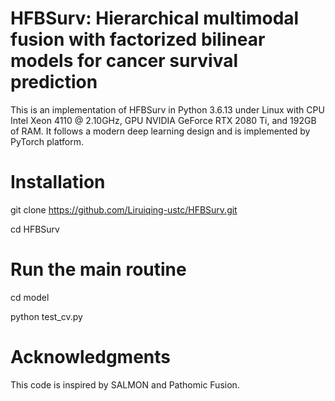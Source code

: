 # HFBSurv: Hierarchical multimodal fusion with factorized bilinear models for cancer survival prediction
 This is an implementation of HFBSurv in Python 3.6.13 under Linux with CPU Intel Xeon 4110 @ 2.10GHz, GPU NVIDIA GeForce RTX 2080 Ti, and 192GB of RAM. It follows a modern deep learning design and is implemented by PyTorch platform.
 
# Installation
git clone https://github.com/Liruiqing-ustc/HFBSurv.git

cd HFBSurv

# Run the main routine
cd model

python test_cv.py

# Acknowledgments
This code is inspired by SALMON and Pathomic Fusion.





